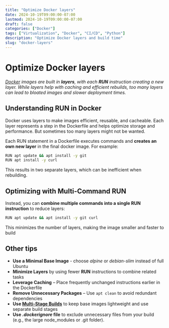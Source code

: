 ```yaml
---
title: "Optimize Docker layers"
date: 2024-10-19T09:00:00-07:00
lastmod: 2024-10-19T09:00:00-07:00
draft: false
categories: ["Docker"]
tags: ["Virtualization", "Docker", "CI/CD", "Python"]
description: "Optimize Docker layers and build time"
slug: "docker-layers"
---
```

# Optimize Docker layers

*[Docker](https://www.docker.com/) images are built in **layers**, with each **RUN** instruction creating a new layer. While layers help with caching and efficient rebuilds, too many layers can lead to bloated images and slower deployment times.*

## Understanding RUN in Docker

Docker uses layers to make images efficient, reusable, and cacheable. Each layer represents a step in the Dockerfile and helps optimize storage and performance. But sometimes too many layers might not be wanted.

Each RUN statement in a Dockerfile executes commands and **creates an own new layer** in the final docker image. For example:

```bash
RUN apt update && apt install -y git
RUN apt install -y curl
```

This results in two separate layers, which can be inefficient when rebuilding.

## Optimizing with Multi-Command RUN

Instead, you can **combine multiple commands into a single RUN instruction** to reduce layers:

```bash
RUN apt update && apt install -y git curl
```

This minimizes the number of layers, making the image smaller and faster to build

## Other tips

- **Use a Minimal Base Image** - choose *alpine* or *debian-slim* instead of full Ubuntu
- **Minimize Layers** by using fewer **RUN** instructions to combine related tasks
- **Leverage Caching** – Place frequently unchanged instructions earlier in the Dockerfile
- **Remove Unnecessary Packages** – Use ```apt clean``` to avoid redundant dependencies
- **Use [Multi-Stage Builds](https://docs.docker.com/build/building/multi-stage/)** to keep base images lightweight and use separate build stages
- **Use *.dockerignore* file** to exclude unnecessary files from your build (e.g., the large node_modules or .git folder).